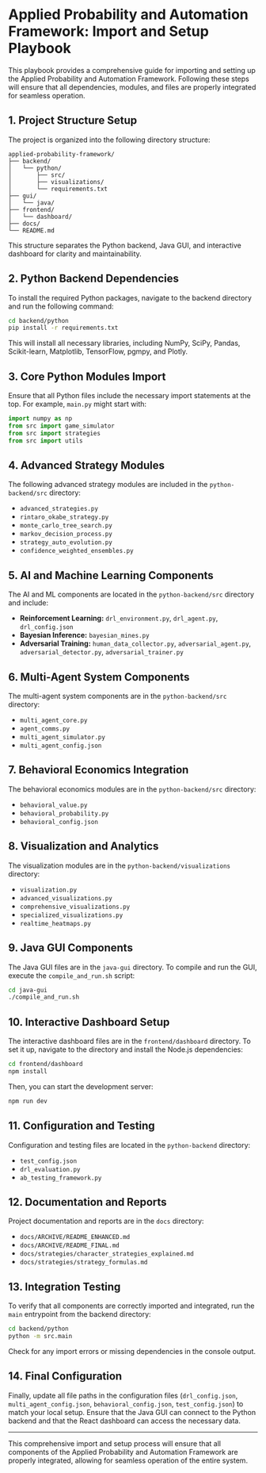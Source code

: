 # Applied Probability and Automation Framework: Import and Setup Playbook

This playbook provides a comprehensive guide for importing and setting up the Applied Probability and Automation Framework. Following these steps will ensure that all dependencies, modules, and files are properly integrated for seamless operation.

## 1. Project Structure Setup

The project is organized into the following directory structure:

```
applied-probability-framework/
├── backend/
│   └── python/
│       ├── src/
│       ├── visualizations/
│       └── requirements.txt
├── gui/
│   └── java/
├── frontend/
│   └── dashboard/
├── docs/
└── README.md
```

This structure separates the Python backend, Java GUI, and interactive dashboard for clarity and maintainability.

## 2. Python Backend Dependencies

To install the required Python packages, navigate to the backend directory and run the following command:

```bash
cd backend/python
pip install -r requirements.txt
```

This will install all necessary libraries, including NumPy, SciPy, Pandas, Scikit-learn, Matplotlib, TensorFlow, pgmpy, and Plotly.

## 3. Core Python Modules Import

Ensure that all Python files include the necessary import statements at the top. For example, `main.py` might start with:

```python
import numpy as np
from src import game_simulator
from src import strategies
from src import utils
```

## 4. Advanced Strategy Modules

The following advanced strategy modules are included in the `python-backend/src` directory:

- `advanced_strategies.py`
- `rintaro_okabe_strategy.py`
- `monte_carlo_tree_search.py`
- `markov_decision_process.py`
- `strategy_auto_evolution.py`
- `confidence_weighted_ensembles.py`

## 5. AI and Machine Learning Components

The AI and ML components are located in the `python-backend/src` directory and include:

- **Reinforcement Learning:** `drl_environment.py`, `drl_agent.py`, `drl_config.json`
- **Bayesian Inference:** `bayesian_mines.py`
- **Adversarial Training:** `human_data_collector.py`, `adversarial_agent.py`, `adversarial_detector.py`, `adversarial_trainer.py`

## 6. Multi-Agent System Components

The multi-agent system components are in the `python-backend/src` directory:

- `multi_agent_core.py`
- `agent_comms.py`
- `multi_agent_simulator.py`
- `multi_agent_config.json`

## 7. Behavioral Economics Integration

The behavioral economics modules are in the `python-backend/src` directory:

- `behavioral_value.py`
- `behavioral_probability.py`
- `behavioral_config.json`

## 8. Visualization and Analytics

The visualization modules are in the `python-backend/visualizations` directory:

- `visualization.py`
- `advanced_visualizations.py`
- `comprehensive_visualizations.py`
- `specialized_visualizations.py`
- `realtime_heatmaps.py`

## 9. Java GUI Components

The Java GUI files are in the `java-gui` directory. To compile and run the GUI, execute the `compile_and_run.sh` script:

```bash
cd java-gui
./compile_and_run.sh
```

## 10. Interactive Dashboard Setup

The interactive dashboard files are in the `frontend/dashboard` directory. To set it up, navigate to the directory and install the Node.js dependencies:

```bash
cd frontend/dashboard
npm install
```

Then, you can start the development server:

```bash
npm run dev
```

## 11. Configuration and Testing

Configuration and testing files are located in the `python-backend` directory:

- `test_config.json`
- `drl_evaluation.py`
- `ab_testing_framework.py`

## 12. Documentation and Reports

Project documentation and reports are in the `docs` directory:

- `docs/ARCHIVE/README_ENHANCED.md`
- `docs/ARCHIVE/README_FINAL.md`
- `docs/strategies/character_strategies_explained.md`
- `docs/strategies/strategy_formulas.md`

## 13. Integration Testing

To verify that all components are correctly imported and integrated, run the `main` entrypoint from the backend directory:

```bash
cd backend/python
python -m src.main
```

Check for any import errors or missing dependencies in the console output.

## 14. Final Configuration

Finally, update all file paths in the configuration files (`drl_config.json`, `multi_agent_config.json`, `behavioral_config.json`, `test_config.json`) to match your local setup. Ensure that the Java GUI can connect to the Python backend and that the React dashboard can access the necessary data.

---

This comprehensive import and setup process will ensure that all components of the Applied Probability and Automation Framework are properly integrated, allowing for seamless operation of the entire system.

